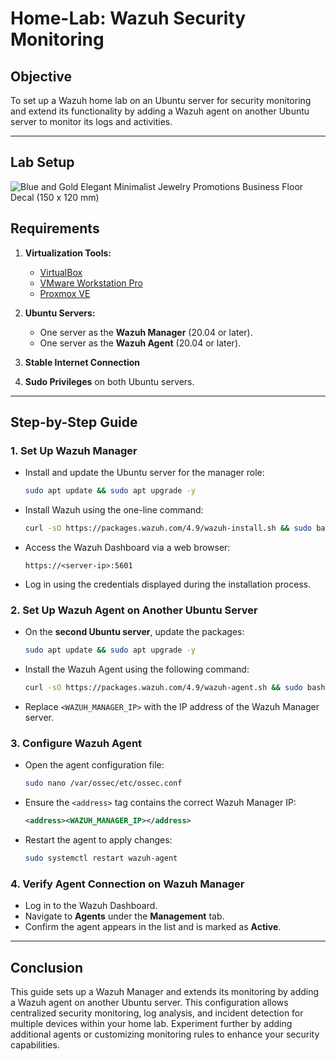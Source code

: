 # Home-Lab: Wazuh Security Monitoring

## Objective  
To set up a Wazuh home lab on an Ubuntu server for security monitoring and extend its functionality by adding a Wazuh agent on another Ubuntu server to monitor its logs and activities.

---

## Lab Setup    
![Blue and Gold Elegant Minimalist Jewelry Promotions Business Floor Decal (150 x 120 mm)](https://github.com/user-attachments/assets/ecfe331d-e276-4ee7-8012-e627e8a5677d)



## Requirements  
1. **Virtualization Tools:**  
   - [VirtualBox](https://www.virtualbox.org/)  
   - [VMware Workstation Pro](https://www.vmware.com/products/workstation-pro.html)  
   - [Proxmox VE](https://www.proxmox.com/)  

2. **Ubuntu Servers:**  
   - One server as the **Wazuh Manager** (20.04 or later).  
   - One server as the **Wazuh Agent** (20.04 or later).  

3. **Stable Internet Connection**  
4. **Sudo Privileges** on both Ubuntu servers.

---

## Step-by-Step Guide

### 1. **Set Up Wazuh Manager**  
   - Install and update the Ubuntu server for the manager role:  
     ```bash
     sudo apt update && sudo apt upgrade -y
     ```
   - Install Wazuh using the one-line command:  
     ```bash
     curl -sO https://packages.wazuh.com/4.9/wazuh-install.sh && sudo bash ./wazuh-install.sh -a
     ```
   - Access the Wazuh Dashboard via a web browser:  
     ```
     https://<server-ip>:5601
     ```
   - Log in using the credentials displayed during the installation process.

### 2. **Set Up Wazuh Agent on Another Ubuntu Server**  
   - On the **second Ubuntu server**, update the packages:  
     ```bash
     sudo apt update && sudo apt upgrade -y
     ```
   - Install the Wazuh Agent using the following command:  
     ```bash
     curl -sO https://packages.wazuh.com/4.9/wazuh-agent.sh && sudo bash ./wazuh-agent.sh -a -s <WAZUH_MANAGER_IP>
     ```
   - Replace `<WAZUH_MANAGER_IP>` with the IP address of the Wazuh Manager server.  

### 3. **Configure Wazuh Agent**  
   - Open the agent configuration file:  
     ```bash
     sudo nano /var/ossec/etc/ossec.conf
     ```
   - Ensure the `<address>` tag contains the correct Wazuh Manager IP:  
     ```xml
     <address><WAZUH_MANAGER_IP></address>
     ```
   - Restart the agent to apply changes:  
     ```bash
     sudo systemctl restart wazuh-agent
     ```

### 4. **Verify Agent Connection on Wazuh Manager**  
   - Log in to the Wazuh Dashboard.  
   - Navigate to **Agents** under the **Management** tab.  
   - Confirm the agent appears in the list and is marked as **Active**.

---

## Conclusion  
This guide sets up a Wazuh Manager and extends its monitoring by adding a Wazuh agent on another Ubuntu server. This configuration allows centralized security monitoring, log analysis, and incident detection for multiple devices within your home lab. Experiment further by adding additional agents or customizing monitoring rules to enhance your security capabilities.
